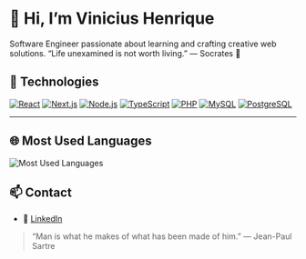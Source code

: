 # 👋 Hi, I’m Vinicius Henrique

Software Engineer passionate about learning and crafting creative web solutions. “Life unexamined is not worth living.” — Socrates 🧠

## 🔧 Technologies

<p align="left">
  <a href="#"><img src="https://img.shields.io/badge/React-20232A?style=for-the-badge&logo=react&logoColor=61DAFB" alt="React"/></a>
  <a href="#"><img src="https://img.shields.io/badge/Next.js-000000?style=for-the-badge&logo=next.js&logoColor=white" alt="Next.js"/></a>
  <a href="#"><img src="https://img.shields.io/badge/Node.js-43853D?style=for-the-badge&logo=node.js&logoColor=white" alt="Node.js"/></a>
  <a href="#"><img src="https://img.shields.io/badge/TypeScript-3178C6?style=for-the-badge&logo=typescript&logoColor=white" alt="TypeScript"/></a>
  <a href="#"><img src="https://img.shields.io/badge/PHP-777BB4?style=for-the-badge&logo=php&logoColor=white" alt="PHP"/></a>
  <a href="#"><img src="https://img.shields.io/badge/MySQL-4479A1?style=for-the-badge&logo=mysql&logoColor=white" alt="MySQL"/></a>
  <a href="#"><img src="https://img.shields.io/badge/PostgreSQL-336791?style=for-the-badge&logo=postgresql&logoColor=white" alt="PostgreSQL"/></a>
</p>

---


## 🌐 Most Used Languages

<p align="left">
  <img src="https://github-readme-stats.vercel.app/api/top-langs?username=MrVihks&layout=compact&theme=default" alt="Most Used Languages" />
</p>



## 📫 Contact

- 🔗 [LinkedIn](https://www.linkedin.com/in/vinicius-henrique-415b52348/)

> “Man is what he makes of what has been made of him.” — Jean-Paul Sartre

